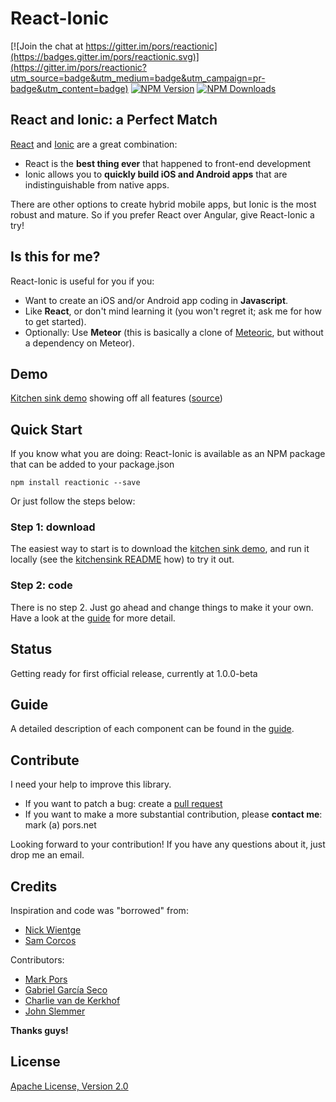 # React-Ionic

[![Join the chat at https://gitter.im/pors/reactionic](https://badges.gitter.im/pors/reactionic.svg)](https://gitter.im/pors/reactionic?utm_source=badge&utm_medium=badge&utm_campaign=pr-badge&utm_content=badge) [![NPM Version](https://img.shields.io/npm/v/reactionic.svg)](https://www.npmjs.com/package/reactionic) [![NPM Downloads](https://img.shields.io/npm/dm/reactionic.svg)](https://www.npmjs.com/package/reactionic)

## React and Ionic: a Perfect Match

[React](https://facebook.github.io/react/) and [Ionic](http://ionicframework.com/) are a great combination:

* React is the **best thing ever** that happened to front-end development
* Ionic allows you to **quickly build iOS and Android apps** that are indistinguishable from native apps.

There are other options to create hybrid mobile apps, but Ionic is the most robust and mature. So if you prefer React over Angular, give React-Ionic a try!

## Is this for me?

React-Ionic is useful for you if you:

* Want to create an iOS and/or Android app coding in **Javascript**.
* Like **React**, or don't mind learning it (you won't regret it; ask me for how to get started).
* Optionally: Use **Meteor** (this is basically a clone of [Meteoric](http://meteoric.github.io/), but without a dependency on Meteor).

## Demo

[Kitchen sink demo](http://reactionic.github.io/#demo) showing off all features ([source](https://github.com/reactionic/reactionic-kitchensink))

## Quick Start

If you know what you are doing: React-Ionic is available as an NPM package that can be added to your package.json

    npm install reactionic --save
    
Or just follow the steps below:

### Step 1: download

The easiest way to start is to download the [kitchen sink demo](https://github.com/reactionic/reactionic-kitchensink), and run it locally (see the [kitchensink README](https://github.com/reactionic/reactionic-kitchensink/blob/master/README.md) how) to try it out.

### Step 2: code

There is no step 2. Just go ahead and change things to make it your own. Have a look at the [guide](https://github.com/reactionic/reactionic/blob/master/GUIDE.md) for more detail.

## Status

Getting ready for first official release, currently at 1.0.0-beta

## Guide

A detailed description of each component can be found in the [guide](https://github.com/reactionic/reactionic/blob/master/GUIDE.md).

## Contribute

I need your help to improve this library.

* If you want to patch a bug: create a [pull request]()
* If you want to make a more substantial contribution, please **contact me**: mark (a) pors.net

Looking forward to your contribution! If you have any questions about it, just drop me an email.


## Credits

Inspiration and code was "borrowed" from: 

* [Nick Wientge](https://github.com/meteoric/meteor-ionic)
* [Sam Corcos](https://github.com/samcorcos)

Contributors:

* [Mark Pors](https://github.com/pors/)
* [Gabriel García Seco](https://github.com/gabrielseco)
* [Charlie van de Kerkhof](https://github.com/primeminister)
* [John Slemmer](https://github.com/johnslemmer)

**Thanks guys!**

## License

[Apache License, Version 2.0](https://github.com/reactionic/reactionic/blob/master/LICENSE)
